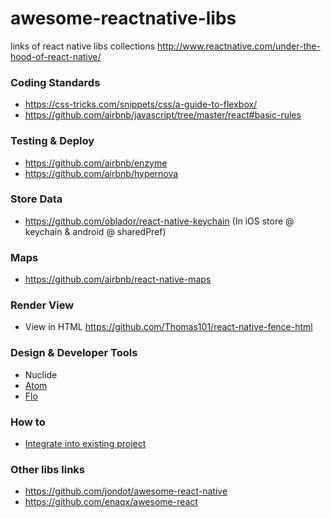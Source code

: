 # awesome-reactnative-libs
links of react native libs collections
http://www.reactnative.com/under-the-hood-of-react-native/

### Coding Standards
- https://css-tricks.com/snippets/css/a-guide-to-flexbox/
- https://github.com/airbnb/javascript/tree/master/react#basic-rules

### Testing & Deploy
- https://github.com/airbnb/enzyme
- https://github.com/airbnb/hypernova

### Store Data
- https://github.com/oblador/react-native-keychain (In iOS store @ keychain & android @ sharedPref)

### Maps
- https://github.com/airbnb/react-native-maps

### Render View
- View in HTML https://github.com/Thomas101/react-native-fence-html

### Design & Developer Tools
- Nuclide
- [Atom](http://atom.io)
- [Flo](https://www.youtube.com/watch?v=cXHTO2uE3Co)

### How to
- [Integrate into existing project]( https://facebook.github.io/react-native/docs/integration-with-existing-apps.html)

### Other libs links
- https://github.com/jondot/awesome-react-native
- https://github.com/enaqx/awesome-react
